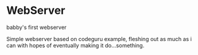 WebServer
=========

babby's first webserver


Simple webserver based on codeguru example, fleshing out as much as i can with hopes of eventually making it do...something.
